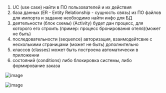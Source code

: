 1. UC (use case) найти в ПО пользователей и их действия
2. база данных (ER - Entity Relationship - сущность связь) из ПО файлов для импорта и задание необходимо найти инфо для БД
3. деятельности (блок схемы) (Activity) будет дан процесс, для которого его строить (пример: процесс бронирования отеля)(может не быть)
4. последовательности (sequence) авторизация, взаимодейтсвие с несколькими страницами (может не быть) дополнительно
5. классов (classes) может быть построена автоматически в приложении
6. состояний (conditions) либо блокировка системы, либо формирование заказа

![image](https://github.com/sxdmatheww/DemoEkzamen/assets/97594112/c649212e-4f0e-4a06-aa09-a785e189838a)

![image](https://github.com/sxdmatheww/DemoEkzamen/assets/97594112/eaf9f03f-a440-4225-8558-c0f9a6f8c5e8)
